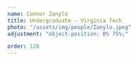 ```yaml
---
name: Connor Zanylo
title: Undergraduate – Virginia Tech
photo: "/assets/img/people/Zanylo.jpeg"
adjustment: "object-position: 0% 75%;"

order: 120
---
```

